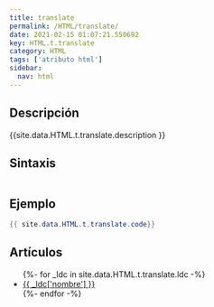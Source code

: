 ```yaml
---
title: translate
permalink: /HTML/translate/
date: 2021-02-15 01:07:21.550692
key: HTML.t.translate
category: HTML
tags: ['atributo html']
sidebar: 
  nav: html
---
```


## Descripción
{{site.data.HTML.t.translate.description }}

## Sintaxis
~~~html
~~~

## Ejemplo
~~~java
{{ site.data.HTML.t.translate.code}}
~~~

## Artículos
<ul>
{%- for _ldc in site.data.HTML.t.translate.ldc -%}
   <li>
       <a href="{{_ldc['url'] }}">{{ _ldc['nombre'] }}</a>
   </li>
{%- endfor -%}
</ul>
